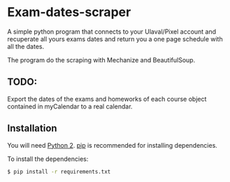 # Exam-dates-scraper
A simple python program that connects to your Ulaval/Pixel account and recuperate all yours exams dates and return you a one page schedule with all the dates.

The program do the scraping with Mechanize and BeautifulSoup.

## TODO:
Export the dates of the exams and homeworks of each course object contained in myCalendar to a real calendar.

## Installation
You will need [Python 2](https://www.python.org/download/). [pip](http://pip.readthedocs.org/en/latest/installing.html) is recommended for installing dependencies.

To install the dependencies:
```bash
$ pip install -r requirements.txt
```
